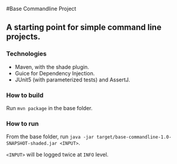 #Base Commandline Project
## A starting point for simple command line projects.

### Technologies
* Maven, with the shade plugin.
* Guice for Dependency Injection.
* JUnit5 (with parameterized tests) and AssertJ.

### How to build
Run `mvn package` in the base folder.

### How to run
From the base folder, run
`java -jar target/base-commandline-1.0-SNAPSHOT-shaded.jar <INPUT>`.
 
`<INPUT>` will be logged twice at `INFO` level.
